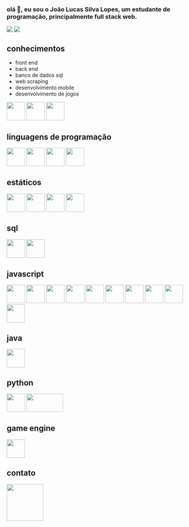 ### olá 👋, eu sou o João Lucas Silva Lopes, um estudante de programação, principalmente full stack web.
<div>
  <img  src="https://github-readme-stats.vercel.app/api?username=Joao-Lucas-Si&show_icons=true&theme=onedark"
  media="(prefers-color-scheme: dark)"/>
  <img src="https://github-readme-stats.vercel.app/api/top-langs/?username=Joao-Lucas-Si&compact_layout=true"/>
</div>

<div>
    <h2>conhecimentos</h2>
    <ul>
       <li>front end</li>
       <li>back end</li>
       <li>banco de dados sql</li>
       <li>web scraping</li>
       <li>desenvolvimento mobile</li>
       <li>desenvolvimento de jogos</li>
    </ul>
</div>

<div>  
  <img width="50px" src="https://cdn.jsdelivr.net/gh/devicons/devicon/icons/vscode/vscode-original.svg" />
  <img width="50px" src="https://cdn.jsdelivr.net/gh/devicons/devicon/icons/docker/docker-original.svg" />
  <img width="50px" src="https://cdn.jsdelivr.net/gh/devicons/devicon/icons/androidstudio/androidstudio-original.svg" />

  
  <div>
    <h2> linguagens de programação</h2>
    <img width="50px" src="https://cdn.jsdelivr.net/gh/devicons/devicon/icons/javascript/javascript-original.svg" />
    <img width="50px" src="https://cdn.jsdelivr.net/gh/devicons/devicon/icons/java/java-original.svg" />
    <img width="50px" src="https://cdn.jsdelivr.net/gh/devicons/devicon/icons/kotlin/kotlin-original.svg" />
    <img width="50px" src="https://cdn.jsdelivr.net/gh/devicons/devicon/icons/python/python-original.svg" />
  </div>
  <div>
    <h2> estáticos </h2>
    <img width="50px" src="https://cdn.jsdelivr.net/gh/devicons/devicon/icons/html5/html5-original.svg" />
    <img width="50px" src="https://cdn.jsdelivr.net/gh/devicons/devicon/icons/css3/css3-original.svg" />
    <img width="50px" src="https://cdn.jsdelivr.net/gh/devicons/devicon/icons/sass/sass-original.svg" />
    <img width="50px" src="https://cdn.jsdelivr.net/gh/devicons/devicon/icons/stylus/stylus-original.svg" />
  </div>

  <div>
    <h2>sql</h2>
    <img width="50px" src="https://cdn.jsdelivr.net/gh/devicons/devicon/icons/postgresql/postgresql-original.svg" />
    <img width="50px" src="https://cdn.jsdelivr.net/gh/devicons/devicon/icons/sqlite/sqlite-original.svg" />
  </div>

  <div>
    <h2>javascript</h2>
    <img width="50px" src="https://cdn.jsdelivr.net/gh/devicons/devicon/icons/typescript/typescript-original.svg" />
    <img width="50px" src="https://cdn.jsdelivr.net/gh/devicons/devicon/icons/nodejs/nodejs-original.svg" />
    <img width="50px" src="https://cdn.jsdelivr.net/gh/devicons/devicon/icons/vuejs/vuejs-original.svg" />
    <img width="50px" src="https://cdn.jsdelivr.net/gh/devicons/devicon/icons/nuxtjs/nuxtjs-original.svg" />
    <img width="50px" src="https://cdn.jsdelivr.net/gh/devicons/devicon/icons/react/react-original.svg" />
    <img width="50px" src="https://cdn.jsdelivr.net/gh/devicons/devicon/icons/nextjs/nextjs-original.svg" />
    <img width="50px" src="https://cdn.jsdelivr.net/gh/devicons/devicon/icons/angularjs/angularjs-original.svg" />
    <img width="50px" src="https://cdn.jsdelivr.net/gh/devicons/devicon/icons/nestjs/nestjs-plain.svg" />
    <img width="50px" src="https://cdn.jsdelivr.net/gh/devicons/devicon/icons/ionic/ionic-original.svg" />
    <img width="50px" src="https://cdn.jsdelivr.net/gh/devicons/devicon/icons/express/express-original.svg" />
  </div>

  <div>
    <h2>java</h2>
    <img width="50px" src="https://cdn.jsdelivr.net/gh/devicons/devicon/icons/spring/spring-original.svg" />
  </div>
  <div>
    <h2>python</h2>
    <img width="50px" src="https://cdn.jsdelivr.net/gh/devicons/devicon/icons/django/django-plain.svg" />
    <img width="100px" height="50px" src="https://cdn-contents.anymindgroup.com/corporate/wp-uploads/2021/10/04131147/4.png" />
  </div>
  <div>
    <h2>game engine</h2>
    <img width="50px" src="https://cdn.jsdelivr.net/gh/devicons/devicon/icons/godot/godot-original.svg" />
  </div>

</div>


<div>
  <h2>contato</h2>
  <a href="as">
    <img width="100px" src="https://cdn.jsdelivr.net/gh/devicons/devicon/icons/linkedin/linkedin-original.svg" />
  </a>
  
  </a>
  
</div>

<!--
**Joao-Lucas-Si/Joao-Lucas-Si** is a ✨ _special_ ✨ repository because its `README.md` (this file) appears on your GitHub profile.

Here are some ideas to get you started:

- 🔭 I’m currently working on ...
- 🌱 I’m currently learning ...
- 👯 I’m looking to collaborate on ...
- 🤔 I’m looking for help with ...
- 💬 Ask me about ...
- 📫 How to reach me: ...
- 😄 Pronouns: ...
- ⚡ Fun fact: ...
-->
